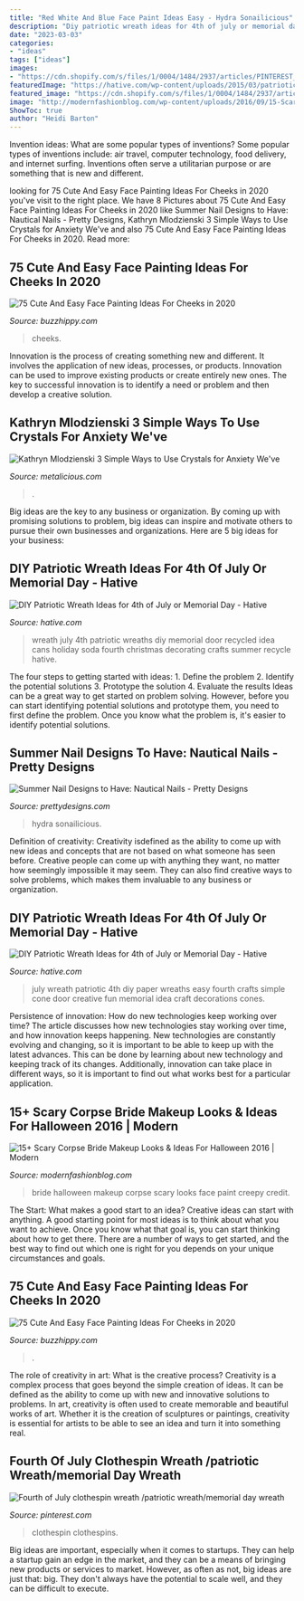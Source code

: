 ```yaml
---
title: "Red White And Blue Face Paint Ideas Easy - Hydra Sonailicious"
description: "Diy patriotic wreath ideas for 4th of july or memorial day"
date: "2023-03-03"
categories:
- "ideas"
tags: ["ideas"]
images:
- "https://cdn.shopify.com/s/files/1/0004/1484/2937/articles/PINTEREST_13_1024x1024.png?v=1597690405"
featuredImage: "https://hative.com/wp-content/uploads/2015/03/patriotic-wreaths/5-patriotic-wreath-decoration-idea.jpg"
featured_image: "https://cdn.shopify.com/s/files/1/0004/1484/2937/articles/PINTEREST_13_1024x1024.png?v=1597690405"
image: "http://modernfashionblog.com/wp-content/uploads/2016/09/15-Scary-Corpse-Bride-Makeup-Looks-Ideas-For-Halloween-2016-3.jpg"
ShowToc: true
author: "Heidi Barton"
---
```



Invention ideas: What are some popular types of inventions?
Some popular types of inventions include: air travel, computer technology, food delivery, and internet surfing. Inventions often serve a utilitarian purpose or are something that is new and different.

	

		
looking for 75 Cute And Easy Face Painting Ideas For Cheeks in 2020 you've visit to the right place. We have 8 Pictures about 75 Cute And Easy Face Painting Ideas For Cheeks in 2020 like Summer Nail Designs to Have: Nautical Nails - Pretty Designs, Kathryn Mlodzienski 3 Simple Ways to Use Crystals for Anxiety We&#039;ve and also 75 Cute And Easy Face Painting Ideas For Cheeks in 2020. Read more:
		
    
## 75 Cute And Easy Face Painting Ideas For Cheeks In 2020

<img loading=lazy src="https://buzzhippy.com/wp-content/uploads/2019/05/Cute-And-Easy-Face-Painting-Ideas-For-Cheeks-9.jpg" onerror="this.onerror=null;this.src='https://tse2.mm.bing.net/th?id=OIP.AOJ3Ey120ggDW52pKvtLXQHaNK&amp;pid=15.1';" alt="75 Cute And Easy Face Painting Ideas For Cheeks in 2020">

_Source: buzzhippy.com_

>cheeks. 

	

Innovation is the process of creating something new and different. It involves the application of new ideas, processes, or products. Innovation can be used to improve existing products or create entirely new ones. The key to successful innovation is to identify a need or problem and then develop a creative solution.

    
## Kathryn Mlodzienski 3 Simple Ways To Use Crystals For Anxiety We&#039;ve

<img loading=lazy src="https://cdn.shopify.com/s/files/1/0004/1484/2937/articles/PINTEREST_13_1024x1024.png?v=1597690405" onerror="this.onerror=null;this.src='https://tse1.mm.bing.net/th?id=OIP.0cI9uwwa7yAEf5-43jXtWAHaLG&amp;pid=15.1';" alt="Kathryn Mlodzienski 3 Simple Ways to Use Crystals for Anxiety We&#039;ve">

_Source: metalicious.com_

>. 

	

Big ideas are the key to any business or organization. By coming up with promising solutions to problem, big ideas can inspire and motivate others to pursue their own businesses and organizations. Here are 5 big ideas for your business: 

    
## DIY Patriotic Wreath Ideas For 4th Of July Or Memorial Day - Hative

<img loading=lazy src="https://hative.com/wp-content/uploads/2015/03/patriotic-wreaths/5-patriotic-wreath-decoration-idea.jpg" onerror="this.onerror=null;this.src='https://tse3.mm.bing.net/th?id=OIP.rv-zJcq0NGw6kSoF4iX5rwHaLI&amp;pid=15.1';" alt="DIY Patriotic Wreath Ideas for 4th of July or Memorial Day - Hative">

_Source: hative.com_

>wreath july 4th patriotic wreaths diy memorial door recycled idea cans holiday soda fourth christmas decorating crafts summer recycle hative. 

	

The four steps to getting started with ideas: 1. Define the problem 2. Identify the potential solutions 3. Prototype the solution 4. Evaluate the results
Ideas can be a great way to get started on problem solving. However, before you can start identifying potential solutions and prototype them, you need to first define the problem. Once you know what the problem is, it's easier to identify potential solutions.

    
## Summer Nail Designs To Have: Nautical Nails - Pretty Designs

<img loading=lazy src="https://www.prettydesigns.com/wp-content/uploads/2014/06/Stripe-Nails.jpg" onerror="this.onerror=null;this.src='https://tse1.mm.bing.net/th?id=OIP.gjUHl44paE-Tsv0Vn73TiAHaLH&amp;pid=15.1';" alt="Summer Nail Designs to Have: Nautical Nails - Pretty Designs">

_Source: prettydesigns.com_

>hydra sonailicious. 

	

Definition of creativity:
Creativity isdefined as the ability to come up with new ideas and concepts that are not based on what someone has seen before. Creative people can come up with anything they want, no matter how seemingly impossible it may seem. They can also find creative ways to solve problems, which makes them invaluable to any business or organization.

    
## DIY Patriotic Wreath Ideas For 4th Of July Or Memorial Day - Hative

<img loading=lazy src="http://hative.com/wp-content/uploads/2015/03/patriotic-wreaths/8-patriotic-wreath-decoration-idea.jpg" onerror="this.onerror=null;this.src='https://tse2.mm.bing.net/th?id=OIP.n8OqAjFCzkUlGSaZzLgmKAHaJ4&amp;pid=15.1';" alt="DIY Patriotic Wreath Ideas for 4th of July or Memorial Day - Hative">

_Source: hative.com_

>july wreath patriotic 4th diy paper wreaths easy fourth crafts simple cone door creative fun memorial idea craft decorations cones. 

	

Persistence of innovation: How do new technologies keep working over time?
The article discusses how new technologies stay working over time, and how innovation keeps happening. New technologies are constantly evolving and changing, so it is important to be able to keep up with the latest advances. This can be done by learning about new technology and keeping track of its changes. Additionally, innovation can take place in different ways, so it is important to find out what works best for a particular application.

    
## 15+ Scary Corpse Bride Makeup Looks &amp; Ideas For Halloween 2016 | Modern

<img loading=lazy src="http://modernfashionblog.com/wp-content/uploads/2016/09/15-Scary-Corpse-Bride-Makeup-Looks-Ideas-For-Halloween-2016-3.jpg" onerror="this.onerror=null;this.src='https://tse1.mm.bing.net/th?id=OIP.RG82F1gS_YwZU2CP3DEaGwHaKv&amp;pid=15.1';" alt="15+ Scary Corpse Bride Makeup Looks &amp; Ideas For Halloween 2016 | Modern">

_Source: modernfashionblog.com_

>bride halloween makeup corpse scary looks face paint creepy credit. 

	

The Start: What makes a good start to an idea?
Creative ideas can start with anything. A good starting point for most ideas is to think about what you want to achieve. Once you know what that goal is, you can start thinking about how to get there. There are a number of ways to get started, and the best way to find out which one is right for you depends on your unique circumstances and goals.

    
## 75 Cute And Easy Face Painting Ideas For Cheeks In 2020

<img loading=lazy src="https://buzzhippy.com/wp-content/uploads/2019/06/Cute-And-Easy-Face-Painting-Ideas-For-Cheeks-13.jpg" onerror="this.onerror=null;this.src='https://tse4.mm.bing.net/th?id=OIP.3u1U-dB9Qc4KIDqEvEhYiwHaLH&amp;pid=15.1';" alt="75 Cute And Easy Face Painting Ideas For Cheeks in 2020">

_Source: buzzhippy.com_

>. 

	

The role of creativity in art: What is the creative process?
Creativity is a complex process that goes beyond the simple creation of ideas. It can be defined as the ability to come up with new and innovative solutions to problems. In art, creativity is often used to create memorable and beautiful works of art. Whether it is the creation of sculptures or paintings, creativity is essential for artists to be able to see an idea and turn it into something real.

    
## Fourth Of July Clothespin Wreath /patriotic Wreath/memorial Day Wreath

<img loading=lazy src="https://i.pinimg.com/736x/5a/c3/1f/5ac31f9c711e801ca8559733ba509909.jpg" onerror="this.onerror=null;this.src='https://tse4.mm.bing.net/th?id=OIP.aQjEhYbneIH9YP5xaPjgpwHaJ3&amp;pid=15.1';" alt="Fourth of July clothespin wreath /patriotic wreath/memorial day wreath">

_Source: pinterest.com_

>clothespin clothespins. 

	

Big ideas are important, especially when it comes to startups. They can help a startup gain an edge in the market, and they can be a means of bringing new products or services to market. However, as often as not, big ideas are just that: big. They don't always have the potential to scale well, and they can be difficult to execute.


